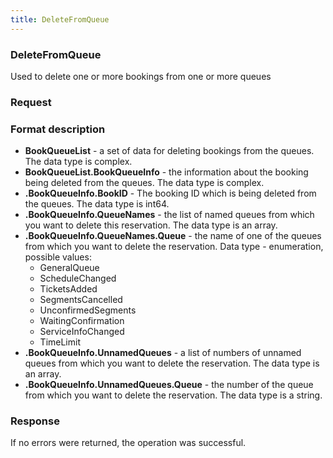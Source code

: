 ```yaml
---
title: DeleteFromQueue
---
```


### DeleteFromQueue 
Used to delete one or more bookings from one or more queues

### Request 
### Format description
- **BookQueueList** - a set of data for deleting bookings from the queues. The data type is complex. 
- **BookQueueList.BookQueueInfo** - the information about the booking being deleted from the queues. The data type is complex. 
- **.BookQueueInfo.BookID** - The booking ID which is being deleted from the queues. The data type is int64. 
- **.BookQueueInfo.QueueNames** - the list of named queues from which you want to delete this reservation. The data type is an array.
- **.BookQueueInfo.QueueNames.Queue** - the name of one of the queues from which you want to delete the reservation. Data type - enumeration, possible values: 
	* GeneralQueue  
	* ScheduleChanged
	*  TicketsAdded  
	*  SegmentsCancelled 
	*  UnconfirmedSegments 
	*  WaitingConfirmation 
	*  ServiceInfoChanged  
	*  TimeLimit  
- **.BookQueueInfo.UnnamedQueues** - a list of numbers of unnamed queues from which you want to delete the reservation. The data type is an array.
- **.BookQueueInfo.UnnamedQueues.Queue** - the number of the queue from which you want to delete the reservation. The data type is a string.

### Response
If no errors were returned, the operation was successful.